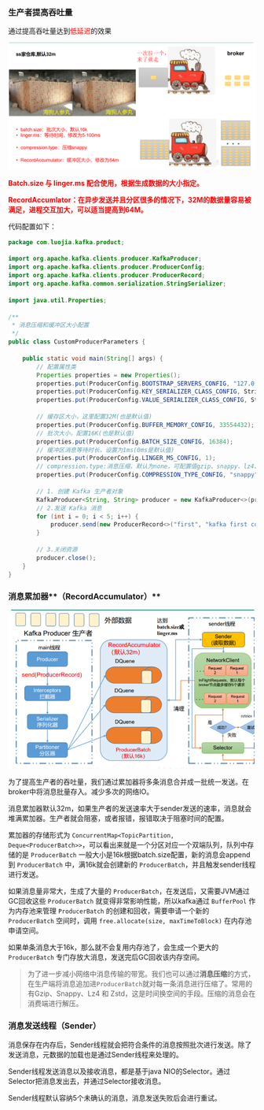 ### 生产者提高吞吐量

通过提高吞吐量达到<font color = 'red'>低延迟</font>的效果

![](images/11.调整缓冲区大小.jpg)

<font color = 'red'>**Batch.size 与 linger.ms 配合使用，根据生成数据的大小指定。**</font >

<font color = 'red'>**RecordAccumlator：在异步发送并且分区很多的情况下，32M的数据量容易被满足，进程交互加大，可以适当提高到64M。**</font >

代码配置如下：

```java
package com.luojia.kafka.product;

import org.apache.kafka.clients.producer.KafkaProducer;
import org.apache.kafka.clients.producer.ProducerConfig;
import org.apache.kafka.clients.producer.ProducerRecord;
import org.apache.kafka.common.serialization.StringSerializer;

import java.util.Properties;

/**
 * 消息压缩和缓冲区大小配置
 */
public class CustomProducerParameters {

    public static void main(String[] args) {
        // 配置属性类
        Properties properties = new Properties();
        properties.put(ProducerConfig.BOOTSTRAP_SERVERS_CONFIG, "127.0.0.1:9092");
        properties.put(ProducerConfig.KEY_SERIALIZER_CLASS_CONFIG, StringSerializer.class.getName());
        properties.put(ProducerConfig.VALUE_SERIALIZER_CLASS_CONFIG, StringSerializer.class.getName());

        // 缓存区大小，这里配置32M(也是默认值)
        properties.put(ProducerConfig.BUFFER_MEMORY_CONFIG, 33554432);
        // 批次大小，配置16K(也是默认值)
        properties.put(ProducerConfig.BATCH_SIZE_CONFIG, 16384);
        // 缓冲区消息等待时长，设置为1ms(0ms是默认值)
        properties.put(ProducerConfig.LINGER_MS_CONFIG, 1);
        // compression.type:消息压缩，默认为none，可配置值gzip、snappy、lz4、zstd
        properties.put(ProducerConfig.COMPRESSION_TYPE_CONFIG, "snappy");

        // 1. 创建 Kafka 生产者对象
        KafkaProducer<String, String> producer = new KafkaProducer<>(properties);
        // 2.发送 Kafka 消息
        for (int i = 0; i < 5; i++) {
            producer.send(new ProducerRecord<>("first", "kafka first compression msg : " + i));
        }

        // 3.关闭资源
        producer.close();
    }
}
```

### 消息累加器**（RecordAccumulator）**

![](images/12.消息累加器.jpg)

为了提高生产者的吞吐量，我们通过累加器将多条消息合并成一批统一发送。在broker中将消息批量存入。减少多次的网络IO。

 消息累加器默认32m，如果生产者的发送速率大于sender发送的速率，消息就会堆满累加器。生产者就会阻塞，或者报错，报错取决于阻塞时间的配置。

 累加器的存储形式为 `ConcurrentMap<TopicPartition, Deque<ProducerBatch>>`，可以看出来就是一个分区对应一个双端队列，队列中存储的是 `ProducerBatch` 一般大小是16k根据batch.size配置，新的消息会append到 `ProducerBatch` 中，满16k就会创建新的 `ProducerBatch`，并且触发sender线程进行发送。

 如果消息量非常大，生成了大量的 `ProducerBatch`，在发送后，又需要JVM通过GC回收这些 `ProducerBatch` 就变得非常影响性能，所以kafka通过 `BufferPool` 作为内存池来管理 `ProducerBatch` 的创建和回收，需要申请一个新的 `ProducerBatch` 空间时，调用 `free.allocate(size, maxTimeToBlock)` 在内存池申请空间。

如果单条消息大于16k，那么就不会复用内存池了，会生成一个更大的 `ProducerBatch` 专门存放大消息，发送完后GC回收该内存空间。

> 为了进一步减小网络中消息传输的带宽。我们也可以通过**消息压缩**的方式，在生产端将消息追加进`ProducerBatch`就对每一条消息进行压缩了。常用的有Gzip、Snappy、Lz4 和 Zstd，这是时间换空间的手段。压缩的消息会在消费端进行解压。

### 消息发送线程（Sender）
 消息保存在内存后，Sender线程就会把符合条件的消息按照批次进行发送。除了发送消息，元数据的加载也是通过Sender线程来处理的。

 Sender线程发送消息以及接收消息，都是基于java NIO的Selector。通过Selector把消息发出去，并通过Selector接收消息。

 Sender线程默认容纳5个未确认的消息，消息发送失败后会进行重试。


